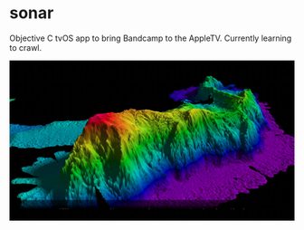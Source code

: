 # sonar

Objective C tvOS app to bring Bandcamp to the AppleTV. Currently learning to crawl.

![sonar](sonar-poster.jpg) 
